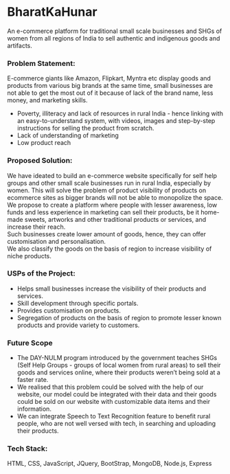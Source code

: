 # BharatKaHunar 
An e-commerce platform for traditional small scale businesses and SHGs of women from all regions of India to sell authentic and indigenous goods and artifacts.

### Problem Statement:
E-commerce giants like Amazon, Flipkart, Myntra etc display goods and products from various big brands at the same time, small businesses are not able to get the most out of it because of lack of the brand name, less money, and marketing skills.
* Poverty, illiteracy and lack of resources in rural India - hence linking with an easy-to-understand system, with videos, images and step-by-step instructions for selling the product from scratch.
* Lack of understanding of marketing
* Low product reach

### Proposed Solution:
We have ideated to build an e-commerce website specifically for self help groups and other small scale businesses run in rural India, especially by women.
This will solve the problem of product visibility of products on ecommerce sites as bigger brands will not be able to monopolize the space. <br>
We propose to create a platform where people with lesser awareness, low funds and less experience in marketing can sell their products, be it home-made sweets, artworks and other traditional products or services, and increase their reach. <br>
Such businesses create lower amount of goods, hence, they can offer customisation and personalisation. <br>
We also classify the goods on the basis of region to increase visibility of niche products.

### USPs of the Project:
* Helps small businesses increase the visibility of their products and services.
* Skill development through specific portals.
* Provides customisation on products.
* Segregation of products on the basis of region to promote lesser known products and provide variety to customers.

### Future Scope
* The DAY-NULM  program introduced by the government teaches SHGs (Self Help Groups - groups of local women from rural areas) to sell their goods and services online, where their products weren’t being sold at a faster rate. 
* We realised that this problem could be solved with the help of our website, our model could be integrated with their data and their goods could be sold on our website with customizable data items and their information.
* We can integrate Speech to Text Recognition feature to benefit rural people, who are not well versed with tech, in searching and uploading their products.

### Tech Stack: 
HTML, CSS, JavaScript, JQuery, BootStrap, MongoDB, Node.js, Express

